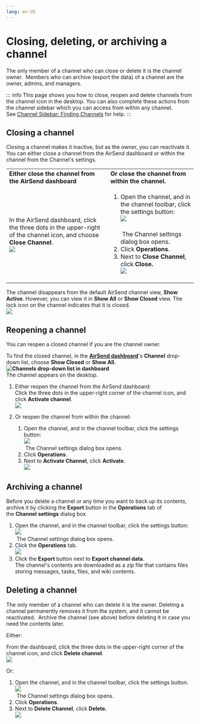 ```yaml
---
lang: en-US
---
```


# Closing, deleting, or archiving a channel

The only member of a channel who can close or delete it is the channel owner.  Members who can archive (export the data) of a channel are the owner, admins, and managers.

::: info
This page shows you how to close, reopen and delete channels from the channel icon in the desktop. You can also complete these actions from the channel sidebar which you can access from within any channel. See [Channel Sidebar: Finding Channels](/#) for help.
:::

## Closing a channel

Closing a channel makes it inactive, but as the owner, you can reactivate it. You can either close a channel from the AirSend dashboard or within the channel from the Channel's settings. 

<table><colgroup><col><col></colgroup><tbody><tr><td><strong>Either close the channel from the AirSend dashboard</strong></td><td><strong>Or close the channel from within the channel.</strong></td></tr><tr><td><div><p>In the AirSend dashboard, click the three dots in the upper-right of the channel icon, and choose <strong>Close Channel</strong>.<br><span><img src="../assets/channels/closing-deleting-or-archiving-a-channel/as-close-3.png"></span></p></div></td><td><div><ol><li>Open the channel, and in the channel toolbar, click the settings button:<br><span><img src="../assets/channels/closing-deleting-or-archiving-a-channel/as-settings-button.png"></span><br><br>&nbsp;The Channel settings dialog box opens.</li><li>Click <strong>Operations</strong>.</li><li>Next to&nbsp;<strong>Close Channel</strong>, click<strong> Close.<br><span><img src="../assets/channels/closing-deleting-or-archiving-a-channel/as-operations-close.png"></span><br></strong></li></ol></div></td></tr></tbody></table>

The channel disappears from the default AirSend channel view, **Show Active**. However, you can view it in **Show All** or **Show Closed** view. The lock icon on the channel indicates that it is closed.  
![](../assets/channels/closing-deleting-or-archiving-a-channel/as-close-channel.png)

## Reopening a channel

You can reopen a closed channel if you are the channel owner.

To find the closed channel, in the **[AirSend dashboard](/using-airsend/airsend-dashboard)**'s **Channel** drop-down list, choose **Show Closed** or **Show All.   
![Channels drop-down list in dashboard](../assets/channels/closing-deleting-or-archiving-a-channel/channels-drop-down-list-in-dashboard.png)**   
The channel appears on the desktop.  
  

1.  Either reopen the channel from the AirSend dashboard:   
    Click the three dots in the upper-right corner of the channel icon, and click **Activate channel**.  
    ![](../assets/channels/closing-deleting-or-archiving-a-channel/as-activate-1.png)  
      
    
2.  Or reopen the channel from within the channel:
    1.  Open the channel, and in the channel toolbar, click the settings button:  
        ![](../assets/channels/closing-deleting-or-archiving-a-channel/as-settings-button.png)  
         The Channel settings dialog box opens.
    2.  Click **Operations**.
    3.  Next to **Activate Channel**, click **Activate.  
        ![](../assets/channels/closing-deleting-or-archiving-a-channel/as-re-open.png)**

## Archiving a channel

Before you delete a channel or any time you want to back up its contents, archive it by clicking the **Export** button in the **Operations** tab of the **Channel** **settings** dialog box.

1.  Open the channel, and in the channel toolbar, click the settings button:  
    ![](../assets/channels/closing-deleting-or-archiving-a-channel/as-settings-button.png)  
     The Channel settings dialog box opens.
2.  Click the **Operations** tab.  
    ![](../assets/channels/closing-deleting-or-archiving-a-channel/as-exportcontents.png)
3.  Click the **Export** button next to **Export channel data**.  
    The channel's contents are downloaded as a zip file that contains files storing messages, tasks, files, and wiki contents.

## Deleting a channel

The only member of a channel who can delete it is the owner. Deleting a channel permanently removes it from the system, and it cannot be reactivated.  Archive the channel (see above) before deleting it in case you need the contents later.

Either:

From the dashboard, click the three dots in the upper-right corner of the channel icon, and click **Delete channel**.  
![](../assets/channels/closing-deleting-or-archiving-a-channel/as-delete-2.png)

Or:

1.  Open the channel, and in the channel toolbar, click the settings button.  
    ![](../assets/channels/closing-deleting-or-archiving-a-channel/as-settings-button.png)  
     The Channel settings dialog box opens.
2.  Click **Operations**.
3.  Next to **Delete Channel**, click **Delete.  
    ![](../assets/channels/closing-deleting-or-archiving-a-channel/as-delete-ch.png)**